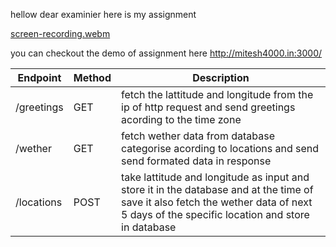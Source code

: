 hellow dear examinier here is my assignment

[screen-recording.webm](https://github.com/user-attachments/assets/8667ada4-04e5-4b1d-88e9-0c60bea30304)


you can checkout the demo of assignment here
http://mitesh4000.in:3000/

| Endpoint   | Method | Description                                                                                                                                                                            |
| ---------- | ------ | -------------------------------------------------------------------------------------------------------------------------------------------------------------------------------------- |
| /greetings | GET    | fetch the lattitude and longitude from the ip of http request and send greetings acording to the time zone                                                                             |
| /wether    | GET    | fetch wether data from database categorise acording to locations and send send formated data in response                                                                               |
| /locations | POST   | take lattitude and longitude as input and store it in the database and at the time of save it also fetch the wether data of next 5 days of the specific location and store in database |
